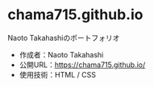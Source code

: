 # chama715.github.io

Naoto Takahashiのポートフォリオ

- 作成者：Naoto Takahashi
- 公開URL：https://chama715.github.io/
- 使用技術：HTML / CSS
